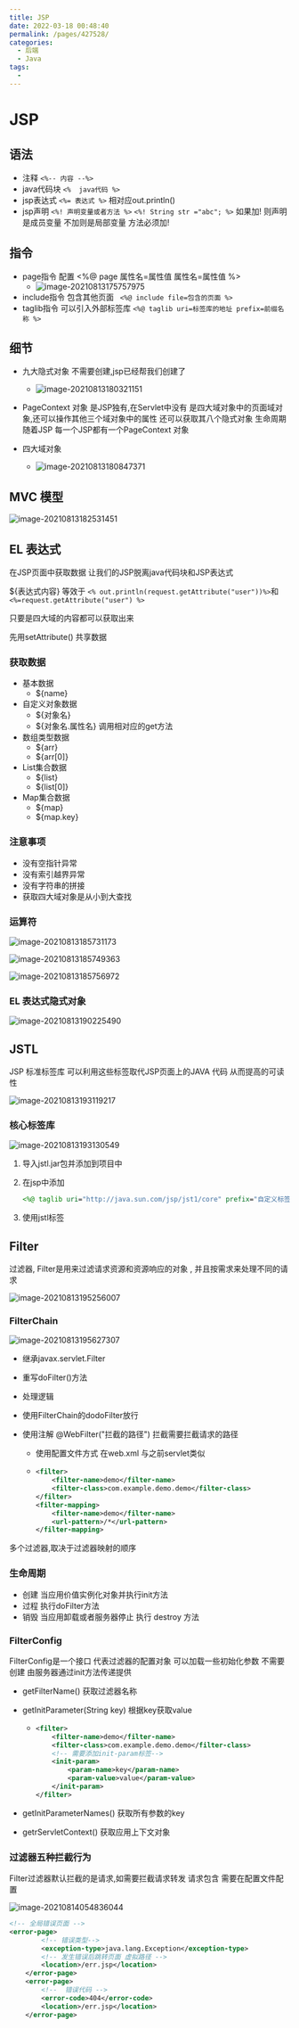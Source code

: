 ```yaml
---
title: JSP
date: 2022-03-18 00:48:40
permalink: /pages/427528/
categories:
  - 后端
  - Java
tags:
  - 
---
```

# JSP

## 语法

- 注释  `<%-- 内容 --%>`
- java代码块  `<%  java代码 %>`
- jsp表达式   `<%= 表达式 %>`   相对应out.println()
- jsp声明  `<%! 声明变量或者方法 %>`   `<%! String str ="abc"; %>`   如果加! 则声明是成员变量 不加则是局部变量   方法必须加!

## 指令

- page指令  配置 <%@ page 属性名=属性值 属性名=属性值 %>
  - ![image-20210813175757975](https://gitee.com/Iekrwh/md-images/raw/master/images/image-20210813175757975.png)
- include指令 包含其他页面  ` <%@ include file=包含的页面 %>`
- taglib指令  可以引入外部标签库   `<%@ taglib uri=标签库的地址 prefix=前缀名称 %>`



## 细节

- 九大隐式对象  不需要创建,jsp已经帮我们创建了
  - ![image-20210813180321151](https://gitee.com/Iekrwh/md-images/raw/master/images/image-20210813180321151.png)

- PageContext 对象 是JSP独有,在Servlet中没有  是四大域对象中的页面域对象,还可以操作其他三个域对象中的属性  还可以获取其八个隐式对象   生命周期随着JSP  每一个JSP都有一个PageContext 对象
- 四大域对象
  - ![image-20210813180847371](https://gitee.com/Iekrwh/md-images/raw/master/images/image-20210813180847371.png)

## MVC 模型

![image-20210813182531451](https://gitee.com/Iekrwh/md-images/raw/master/images/image-20210813182531451.png)



## EL 表达式

在JSP页面中获取数据 让我们的JSP脱离java代码块和JSP表达式

${表达式内容}  等效于 `<% out.println(request.getAttribute("user"))%>`和` <%=request.getAttribute("user") %>`

只要是四大域的内容都可以获取出来

先用setAttribute() 共享数据



### 获取数据

- 基本数据
  - ${name}
- 自定义对象数据
  - ${对象名}
  - ${对象名.属性名}  调用相对应的get方法
- 数组类型数据
  - ${arr}
  - ${arr[0]}
- List集合数据
  - ${list}
  - ${list[0]}
- Map集合数据
  - ${map}
  - ${map.key}

### 注意事项

- 没有空指针异常
- 没有索引越界异常
- 没有字符串的拼接
- 获取四大域对象是从小到大查找

### 运算符

![image-20210813185731173](https://gitee.com/Iekrwh/md-images/raw/master/images/image-20210813185731173.png)

![image-20210813185749363](https://gitee.com/Iekrwh/md-images/raw/master/images/image-20210813185749363.png)

![image-20210813185756972](https://gitee.com/Iekrwh/md-images/raw/master/images/image-20210813185756972.png)





### EL 表达式隐式对象

![image-20210813190225490](https://gitee.com/Iekrwh/md-images/raw/master/images/image-20210813190225490.png)



## JSTL

JSP 标准标签库 可以利用这些标签取代JSP页面上的JAVA 代码 从而提高的可读性

![image-20210813193119217](https://gitee.com/Iekrwh/md-images/raw/master/images/image-20210813193119217.png)

### 核心标签库

![image-20210813193130549](https://gitee.com/Iekrwh/md-images/raw/master/images/image-20210813193130549.png)

1. 导入jstl.jar包并添加到项目中

2. 在jsp中添加

   ```jsp
   <%@ taglib uri="http://java.sun.com/jsp/jst1/core" prefix="自定义标签"%>
   ```

3. 使用jstl标签



## Filter

过滤器,  Filter是用来过滤请求资源和资源响应的对象 , 并且按需求来处理不同的请求

![image-20210813195256007](https://gitee.com/Iekrwh/md-images/raw/master/images/image-20210813195256007.png)

### FilterChain

![image-20210813195627307](https://gitee.com/Iekrwh/md-images/raw/master/images/image-20210813195627307.png)

- 继承javax.servlet.Filter

- 重写doFilter()方法

- 处理逻辑

- 使用FilterChain的dodoFilter放行

- 使用注解 @WebFilter("拦截的路径") 拦截需要拦截请求的路径

  - 使用配置文件方式 在web.xml 与之前servlet类似

  - ```xml
    <filter>
        <filter-name>demo</filter-name>
        <filter-class>com.example.demo.demo</filter-class>
    </filter>
    <filter-mapping>
        <filter-name>demo</filter-name>
        <url-pattern>/*</url-pattern>
    </filter-mapping>
    ```

多个过滤器,取决于过滤器映射的顺序



### 生命周期

-  创建    当应用价值实例化对象并执行init方法
- 过程     执行doFilter方法
- 销毁   当应用卸载或者服务器停止  执行 destroy 方法



### FilterConfig

FilterConfig是一个接口 代表过滤器的配置对象 可以加载一些初始化参数  不需要创建  由服务器通过init方法传递提供

- getFilterName()   获取过滤器名称

- getInitParameter(String key)  根据key获取value

  - ```xml
    <filter>
        <filter-name>demo</filter-name>
        <filter-class>com.example.demo.demo</filter-class>
        <!-- 需要添加init-param标签-->
        <init-param>
            <param-name>key</param-name>
            <param-value>value</param-value>
        </init-param>
    </filter>
    ```

- getInitParameterNames()  获取所有参数的key

- getrServletContext()  获取应用上下文对象



### 过滤器五种拦截行为

Filter过滤器默认拦截的是请求,如需要拦截请求转发 请求包含 需要在配置文件配置

![image-20210814054836044](https://gitee.com/Iekrwh/md-images/raw/master/images/image-20210814054836044.png)

```xml
<!-- 全局错误页面 -->
<error-page>
    	<!-- 错误类型-->
        <exception-type>java.lang.Exception</exception-type>
    	<!-- 发生错误后跳转页面 虚拟路径 -->
        <location>/err.jsp</location>
    </error-page>
    <error-page>
        <!--  错误代码 -->
        <error-code>404</error-code>
        <location>/err.jsp</location>
    </error-page>
```



